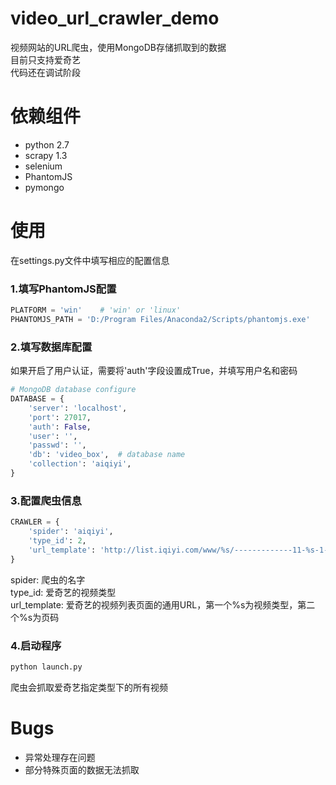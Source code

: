 # video_url_crawler_demo
视频网站的URL爬虫，使用MongoDB存储抓取到的数据  
目前只支持爱奇艺  
代码还在调试阶段

# 依赖组件
- python 2.7
- scrapy 1.3
- selenium
- PhantomJS
- pymongo

# 使用
在settings.py文件中填写相应的配置信息
### 1.填写PhantomJS配置
```python
PLATFORM = 'win'	# 'win' or 'linux'
PHANTOMJS_PATH = 'D:/Program Files/Anaconda2/Scripts/phantomjs.exe'
```
### 2.填写数据库配置
如果开启了用户认证，需要将'auth'字段设置成True，并填写用户名和密码
```python
# MongoDB database configure
DATABASE = {
	'server': 'localhost',
	'port': 27017,
	'auth': False,
	'user': '',
	'passwd': '',
	'db': 'video_box',	# database name
	'collection': 'aiqiyi',
}
```
### 3.配置爬虫信息
```python
CRAWLER = {
	'spider': 'aiqiyi',
	'type_id': 2,
	'url_template': 'http://list.iqiyi.com/www/%s/-------------11-%s-1-iqiyi--.html'
}
```
spider: 爬虫的名字  
type_id: 爱奇艺的视频类型  
url_template: 爱奇艺的视频列表页面的通用URL，第一个%s为视频类型，第二个%s为页码
### 4.启动程序
```python
python launch.py
```
爬虫会抓取爱奇艺指定类型下的所有视频
# Bugs
- 异常处理存在问题
- 部分特殊页面的数据无法抓取